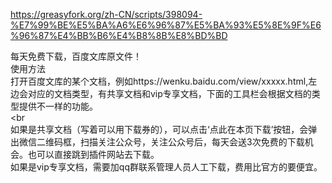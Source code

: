 https://greasyfork.org/zh-CN/scripts/398094-%E7%99%BE%E5%BA%A6%E6%96%87%E5%BA%93%E5%8E%9F%E6%96%87%E4%BB%B6%E4%B8%8B%E8%BD%BD

每天免费下载，百度文库原文件！<br>
使用方法<br>
打开百度文库的某个文档，例如https://wenku.baidu.com/view/xxxxx.html,左边会对应的文档类型，有共享文档和vip专享文档，下面的工具栏会根据文档的类型提供不一样的功能。<br><br<br>
如果是共享文档（写着可以用下载券的），可以点击‘点此在本页下载’按钮，会弹出微信二维码框，扫描关注公众号，关注公众号后，每天会送3次免费的下载机会。也可以直接跳到插件网站去下载。<br>
如果是vip专享文档，需要加qq群联系管理人员人工下载，费用比官方的要便宜。
